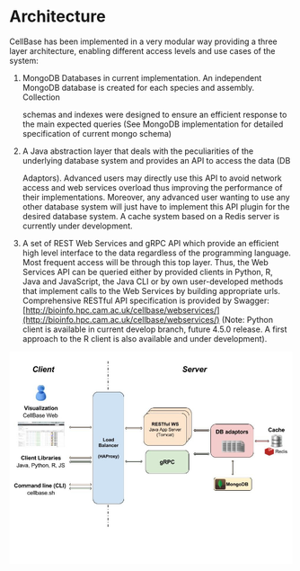 # Architecture

CellBase has been implemented in a very modular way providing a three layer architecture, enabling different access levels and use cases of the system:

1. MongoDB Databases in current implementation. An independent MongoDB database is created for each species and assembly. Collection

   schemas and indexes were designed to ensure an efficient response to the main expected queries \(See MongoDB implementation for detailed specification of current mongo schema\)

2. A Java abstraction layer that deals with the peculiarities of the underlying database system and provides an API to access the data \(DB

   Adaptors\). Advanced users may directly use this API to avoid network access and web services overload thus improving the performance of their implementations. Moreover, any advanced user wanting to use any other database system will just have to implement this API plugin for the desired database system. A cache system based on a Redis server is currently under development.

3. A set of REST Web Services and gRPC API which provide an efficient high level interface to the data regardless of the programming
   language. Most frequent access will be through this top layer. Thus, the Web Services API can be queried either by provided clients in Python, R, Java and JavaScript, the Java CLI or by own user-developed methods that implement calls to the Web Services by building appropriate urls. Comprehensive RESTful API specification is provided by Swagger: [http://bioinfo.hpc.cam.ac.uk/cellbase/webservices/](http://bioinfo.hpc.cam.ac.uk/cellbase/webservices/) \(Note: Python client is available in current develop branch, future 4.5.0 release. A first approach to the R client is also available and under development\).

![](.gitbook/assets/cellbase_architecture.jpg)


